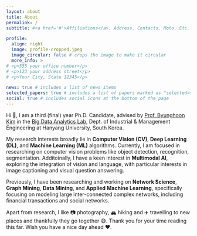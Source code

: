 ```yaml
---
layout: about
title: About
permalink: /
subtitle: #<a href='#'>Affiliations</a>. Address. Contacts. Moto. Etc.

profile:
  align: right
  image: profile-cropped.jpeg
  image_circular: false # crops the image to make it circular
  more_info: >
# <p>555 your office number</p>
# <p>123 your address street</p>
# <p>Your City, State 12345</p>

news: true # includes a list of news items
selected_papers: true # includes a list of papers marked as "selected={true}"
social: true # includes social icons at the bottom of the page
---
```


Hi 👋, I am a third (final) year Ph.D. Candidate, advised by [Prof. Byunghoon Kim](https://sites.google.com/hanyang.ac.kr/bigdataanalyticslab/people?authuser=0) in the [Big Data Analytics Lab](https://sites.google.com/hanyang.ac.kr/bigdataanalyticslab/home), Dept. of Industrial & Management Engineering at Hanyang University, South Korea.

My research interests broadly lie in **Computer Vision (CV)**, **Deep Learning (DL)**, and **Machine Learning (ML)** algorithms. Currently, I am focused in researching on computer vision problems like object detection, recognition, segmentation. Additoinally, I have a keen interest in **Multimodal AI**, exploring the integration of vision and language, with particular interests in image captioning and visual question answering.

Previously, I have been researching and working on **Network Science**, **Graph Mining**, **Data Mining**, and **Applied Machine Learning**, specifically focusing on modeling large inter-connected complex networks, including financial transactions and social networks.

Apart from research, I like 📷 photography, 🏔️ hiking and ✈️ travelling to new places and thankfully they go together 😅. Thank you for your time reading this far. Wish you have a nice day ahead ❤️.
